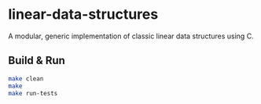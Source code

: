 # linear-data-structures
A modular, generic implementation of classic linear data structures using C.

## Build & Run
```bash
make clean
make
make run-tests
```
